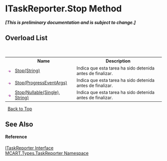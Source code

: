 # ITaskReporter.Stop Method 
 _**\[This is preliminary documentation and is subject to change.\]**_


## Overload List
&nbsp;<table><tr><th></th><th>Name</th><th>Description</th></tr><tr><td>![Public method](media/pubmethod.gif "Public method")</td><td><a href="8ab720ff-1e9f-5f88-ccaf-05b710dd6c46">Stop(String)</a></td><td>
Indica que esta tarea ha sido detenida antes de finalizar.</td></tr><tr><td>![Public method](media/pubmethod.gif "Public method")</td><td><a href="19ebcd19-d0ef-cf26-691e-14c8ffc0c38e">Stop(ProgressEventArgs)</a></td><td>
Indica que esta tarea ha sido detenida antes de finalizar.</td></tr><tr><td>![Public method](media/pubmethod.gif "Public method")</td><td><a href="1fb99bad-9b85-5884-8dd7-c27955698afd">Stop(Nullable(Single), String)</a></td><td>
Indica que esta tarea ha sido detenida antes de finalizar.</td></tr></table>&nbsp;
<a href="#itaskreporter.stop-method">Back to Top</a>

## See Also


#### Reference
<a href="33635590-5f82-4893-14af-1a5de20591b5">ITaskReporter Interface</a><br /><a href="256f3901-18cb-eeca-835c-7de778822db3">MCART.Types.TaskReporter Namespace</a><br />